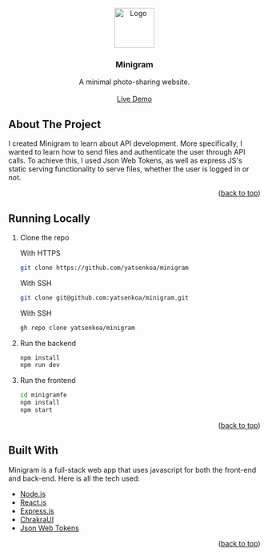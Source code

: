 <!-- PROJECT LOGO -->
<br />
<div align="center">
  <a href="https://github.com/iandraves/Dashli">
    <img src="favicon.jpg" alt="Logo" width="80" height="80">
  </a>

  <h3 align="center">Minigram</h3>

  <p align="center">
    A minimal photo-sharing website.
    <br />
    <br />
    <a href="">Live Demo</a>
  </p>
</div>

<!-- ABOUT THE PROJECT -->

<!-- [![Product Name Screen Shot][product-screenshot]](https://github.com/iandraves/SocialMediaDashboard) -->

## About The Project

I created Minigram to learn about API development. More specifically, I wanted to learn how to send files and authenticate the user through API calls. To achieve this, I used Json Web Tokens, as well as express JS's static serving functionality to serve files, whether the user is logged in or not.

<p align="right">(<a href="#top">back to top</a>)</p>

<!-- RUNNING LOCALLY -->

## Running Locally

1.  Clone the repo

    With HTTPS

    ```sh
    git clone https://github.com/yatsenkoa/minigram
    ```

    With SSH

    ```sh
    git clone git@github.com:yatsenkoa/minigram.git
    ```

    With SSH

    ```sh
    gh repo clone yatsenkoa/minigram
    ```

2. Run the backend
    ```sh
    npm install
    npm run dev
    ```

3.  Run the frontend

    ```sh
    cd minigramfe
    npm install
    npm start
    ```

<p align="right">(<a href="#top">back to top</a>)</p>

<!-- BUILT WITH -->

## Built With

Minigram is a full-stack web app that uses javascript for both the front-end and back-end. Here is all the tech used:

-   [Node.js](https://nodejs.org/en/)
-   [React.js](https://reactjs.org/)
-   [Express.js](https://expressjs.com/)
-   [ChrakraUI](https://chakra-ui.com/)
-   [Json Web Tokens](https://jwt.io/)

<p align="right">(<a href="#top">back to top</a>)</p>

<!-- MARKDOWN LINKS & IMAGES -->

[product-screenshot]: public/screenshot.png
